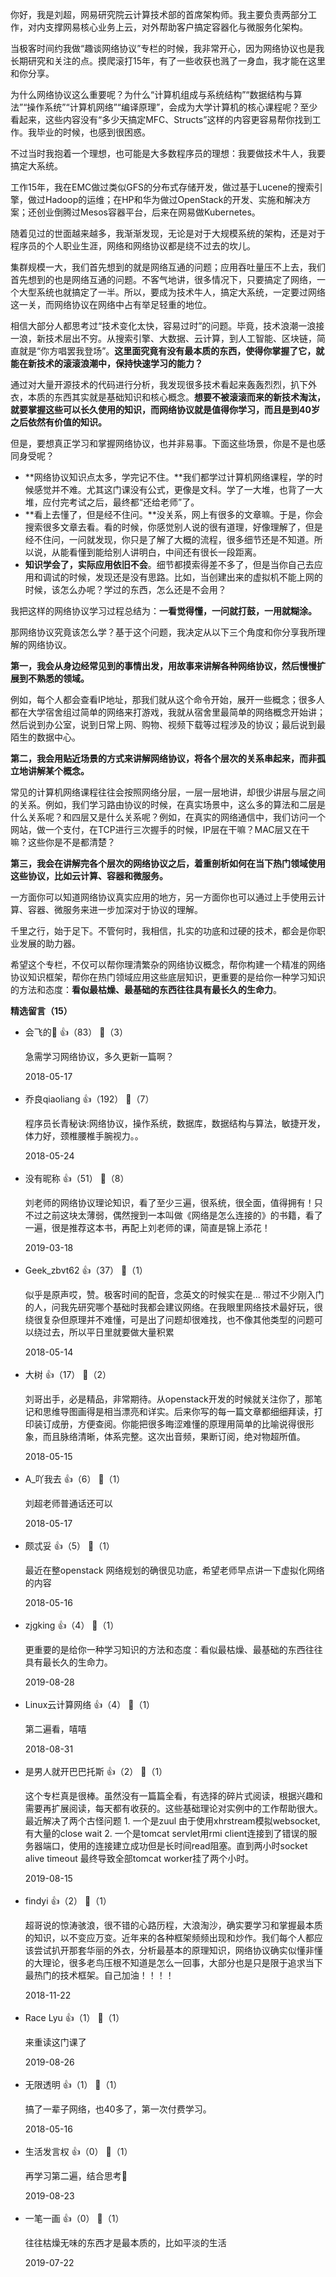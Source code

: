 你好，我是刘超，网易研究院云计算技术部的首席架构师。我主要负责两部分工作，对内支撑网易核心业务上云，对外帮助客户搞定容器化与微服务化架构。

当极客时间约我做“趣谈网络协议”专栏的时候，我非常开心，因为网络协议也是我长期研究和关注的点。摸爬滚打15年，有了一些收获也溅了一身血，我才能在这里和你分享。

为什么网络协议这么重要呢？为什么“计算机组成与系统结构”“数据结构与算法”“操作系统”“计算机网络”“编译原理”，会成为大学计算机的核心课程呢？至少看起来，这些内容没有“多少天搞定MFC、Structs”这样的内容更容易帮你找到工作。我毕业的时候，也感到很困惑。

不过当时我抱着一个理想，也可能是大多数程序员的理想：我要做技术牛人，我要搞定大系统。

工作15年，我在EMC做过类似GFS的分布式存储开发，做过基于Lucene的搜索引擎，做过Hadoop的运维；在HP和华为做过OpenStack的开发、实施和解决方案；还创业倒腾过Mesos容器平台，后来在网易做Kubernetes。

随着见过的世面越来越多，我渐渐发现，无论是对于大规模系统的架构，还是对于程序员的个人职业生涯，网络和网络协议都是绕不过去的坎儿。

集群规模一大，我们首先想到的就是网络互通的问题；应用吞吐量压不上去，我们首先想到的也是网络互通的问题。不客气地讲，很多情况下，只要搞定了网络，一个大型系统也就搞定了一半。所以，要成为技术牛人，搞定大系统，一定要过网络这一关，而网络协议在网络中占有举足轻重的地位。

相信大部分人都思考过“技术变化太快，容易过时”的问题。毕竟，技术浪潮一浪接一浪，新技术层出不穷。从搜索引擎、大数据、云计算，到人工智能、区块链，简直就是“你方唱罢我登场”。**这里面究竟有没有最本质的东西，使得你掌握了它，就能在新技术的滚滚浪潮中，保持快速学习的能力？**

通过对大量开源技术的代码进行分析，我发现很多技术看起来轰轰烈烈，扒下外衣，本质的东西其实就是基础知识和核心概念。**想要不被滚滚而来的新技术淘汰，就要掌握这些可以长久使用的知识，而网络协议就是值得你学习，而且是到40岁之后依然有价值的知识。**

但是，要想真正学习和掌握网络协议，也并非易事。下面这些场景，你是不是也感同身受呢？

- **网络协议知识点太多，学完记不住。**我们都学过计算机网络课程，学的时候感觉并不难。尤其这门课没有公式，更像是文科。学了一大堆，也背了一大堆，应付完考试之后，最终都“还给老师”了。
- **看上去懂了，但是经不住问。**没关系，网上有很多的文章嘛。于是，你会搜索很多文章去看。看的时候，你感觉别人说的很有道理，好像理解了，但是经不住问，一问就发现，你只是了解了大概的流程，很多细节还是不知道。所以说，从能看懂到能给别人讲明白，中间还有很长一段距离。
- **知识学会了，实际应用依旧不会**。细节都摸索得差不多了，但是当你自己去应用和调试的时候，发现还是没有思路。比如，当创建出来的虚拟机不能上网的时候，该怎么办呢？学过的东西，怎么还是不会用？

我把这样的网络协议学习过程总结为：**一看觉得懂，一问就打鼓，一用就糊涂。**

那网络协议究竟该怎么学？基于这个问题，我决定从以下三个角度和你分享我所理解的网络协议。

**第一，我会从身边经常见到的事情出发，用故事来讲解各种网络协议，然后慢慢扩展到不熟悉的领域。**

例如，每个人都会查看IP地址，那我们就从这个命令开始，展开一些概念；很多人都在大学宿舍组过简单的网络来打游戏，我就从宿舍里最简单的网络概念开始讲；然后说到办公室，说到日常上网、购物、视频下载等过程涉及的协议；最后说到最陌生的数据中心。

**第二，我会用贴近场景的方式来讲解网络协议，将各个层次的关系串起来，而非孤立地讲解某个概念。**

常见的计算机网络课程往往会按照网络分层，一层一层地讲，却很少讲层与层之间的关系。例如，我们学习路由协议的时候，在真实场景中，这么多的算法和二层是什么关系呢？和四层又是什么关系呢？例如，在真实的网络通信中，我们访问一个网站，做一个支付，在TCP进行三次握手的时候，IP层在干嘛？MAC层又在干嘛？这些你是不是都清楚？

**第三，我会在讲解完各个层次的网络协议之后，着重剖析如何在当下热门领域使用这些协议，比如云计算、容器和微服务。**

一方面你可以知道网络协议真实应用的地方，另一方面你也可以通过上手使用云计算、容器、微服务来进一步加深对于协议的理解。

千里之行，始于足下。不管何时，我相信，扎实的功底和过硬的技术，都会是你职业发展的助力器。

希望这个专栏，不仅可以帮你理清繁杂的网络协议概念，帮你构建一个精准的网络协议知识框架，帮你在热门领域应用这些底层知识，更重要的是给你一种学习知识的方法和态度：**看似最枯燥、最基础的东西往往具有最长久的生命力**。
<div><strong>精选留言（15）</strong></div><ul>
<li><span>会飞的</span> 👍（83） 💬（3）<p>急需学习网络协议，多久更新一篇啊？</p>2018-05-17</li><br/><li><span>乔良qiaoliang</span> 👍（192） 💬（7）<p>程序员长青秘诀:网络协议，操作系统，数据库，数据结构与算法，敏捷开发，体力好，颈椎腰椎手腕视力。。</p>2018-05-24</li><br/><li><span>没有昵称</span> 👍（51） 💬（8）<p>刘老师的网络协议理论知识，看了至少三遍，很系统，很全面，值得拥有！只不过之前这块太薄弱，偶然搜到一本叫做《网络是怎么连接的》的书籍，看了一遍，很是推荐这本书，再配上刘老师的课，简直是锦上添花！</p>2019-03-18</li><br/><li><span>Geek_zbvt62</span> 👍（37） 💬（1）<p>似乎是原声哎，赞。极客时间的配音，念英文的时候实在是...
带过不少刚入门的人，问我先研究哪个基础时我都会建议网络。在我眼里网络技术最好玩，很绕很复杂但原理并不难懂，可是出了问题却很难找，也不像其他类型的问题可以绕过去，所以平日里就要做大量积累</p>2018-05-14</li><br/><li><span>大树</span> 👍（17） 💬（2）<p>刘哥出手，必是精品，非常期待。从openstack开发的时候就关注你了，那笔记和思维导图画得是相当漂亮和详实。后来你写的每一篇文章都细细拜读，打印装订成册，方便查阅。你能把很多晦涩难懂的原理用简单的比喻说得很形象，而且脉络清晰，体系完整。这次出音频，果断订阅，绝对物超所值。</p>2018-05-15</li><br/><li><span>A_吖我去</span> 👍（6） 💬（1）<p>刘超老师普通话还可以</p>2018-05-17</li><br/><li><span>颇忒妥</span> 👍（5） 💬（1）<p>最近在整openstack 网络规划的确很见功底，希望老师早点讲一下虚拟化网络的内容</p>2018-05-16</li><br/><li><span>zjgking</span> 👍（4） 💬（1）<p>更重要的是给你一种学习知识的方法和态度：看似最枯燥、最基础的东西往往具有最长久的生命力。

</p>2019-08-28</li><br/><li><span>Linux云计算网络</span> 👍（4） 💬（1）<p>第二遍看，嘻嘻</p>2018-08-31</li><br/><li><span>是男人就开巴巴托斯</span> 👍（2） 💬（1）<p>这个专栏真是很棒。虽然没有一篇篇全看，有选择的碎片式阅读，根据兴趣和需要再扩展阅读，每天都有收获的。这些基础理论对实例中的工作帮助很大。
最近解决了两个古怪问题
1. 一个是zuul 由于使用xhrstream模拟websocket,有大量的close wait
2. 一个是tomcat servlet用rmi client连接到了错误的服务器端口，使用的连接建立成功但是长时间read阻塞。直到两小时socket alive timeout
最终导致全部tomcat worker挂了两个小时。</p>2019-08-15</li><br/><li><span>findyi</span> 👍（2） 💬（1）<p>超哥说的惊涛骇浪，很不错的心路历程，大浪淘沙，确实要学习和掌握最本质的知识，以不变应万变。近年来的各种框架频频出现和炒作。我们每个人都应该尝试扒开那套华丽的外衣，分析最基本的原理知识，网络协议确实似懂非懂的大理论，很多老鸟压根不知道是怎么一回事，大部分也是只是限于追求当下最热门的技术框架。自己加油！！！！</p>2018-11-22</li><br/><li><span>Race Lyu</span> 👍（1） 💬（1）<p>来重读这门课了</p>2019-08-26</li><br/><li><span>无限透明</span> 👍（1） 💬（1）<p>搞了一辈子网络，也40多了，第一次付费学习。</p>2018-05-16</li><br/><li><span>生活发言权</span> 👍（0） 💬（1）<p>再学习第二遍，结合思考🤔</p>2019-08-23</li><br/><li><span>一笔一画</span> 👍（0） 💬（1）<p>往往枯燥无味的东西才是最本质的，比如平淡的生活</p>2019-07-22</li><br/>
</ul>